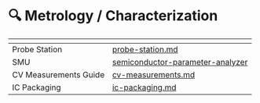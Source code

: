 # 🔍 Metrology / Characterization



<table data-view="cards"><thead><tr><th></th><th data-type="content-ref"></th></tr></thead><tbody><tr><td>Probe Station</td><td><a href="semiconductor-parameter-analyzer/probe-station.md">probe-station.md</a></td></tr><tr><td>SMU</td><td><a href="semiconductor-parameter-analyzer/">semiconductor-parameter-analyzer</a></td></tr><tr><td>CV Measurements Guide</td><td><a href="cv-measurements.md">cv-measurements.md</a></td></tr><tr><td>IC Packaging</td><td><a href="ic-packaging.md">ic-packaging.md</a></td></tr></tbody></table>
